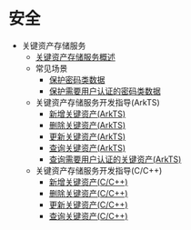 # 安全

- 关键资产存储服务
    - [关键资产存储服务概述](asset-overview.md)
    - 常见场景
        - [保护密码类数据](asset-scenario1.md)
        - [保护需要用户认证的密码类数据](asset-scenario2.md)
    - 关键资产存储服务开发指导(ArkTS)
        - [新增关键资产(ArkTS)](asset-js-add.md)
        - [删除关键资产(ArkTS)](asset-js-remove.md)
        - [更新关键资产(ArkTS)](asset-js-update.md)
        - [查询关键资产(ArkTS)](asset-js-query.md)
        - [查询需要用户认证的关键资产(ArkTS)](asset-js-query-auth.md)
    - 关键资产存储服务开发指导(C/C++)
        - [新增关键资产(C/C++)](asset-native-add.md)
        - [删除关键资产(C/C++)](asset-native-remove.md)
        - [更新关键资产(C/C++)](asset-native-update.md)
        - [查询关键资产(C/C++)](asset-native-query.md)

